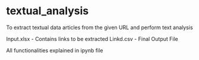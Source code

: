 # textual_analysis
To extract textual data articles from the given URL and perform text analysis 

Input.xlsx - Contains links to be extracted
Linkd.csv - Final Output File

All functionalities explained in ipynb file
